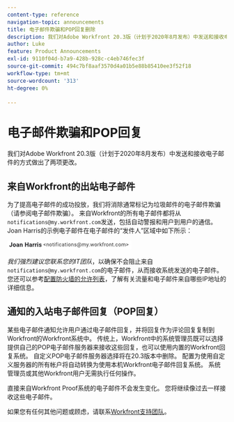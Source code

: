 ```yaml
---
content-type: reference
navigation-topic: announcements
title: 电子邮件欺骗和POP回复删除
description: 我们对Adobe Workfront 20.3版（计划于2020年8月发布）中发送和接收电子邮件的方式做出了两项更改。
author: Luke
feature: Product Announcements
exl-id: 9110f04d-b7a9-428b-928c-c4eb746fec3f
source-git-commit: 494c7bf8aaf3570d4a01b5e88b85410ee3f52f18
workflow-type: tm+mt
source-wordcount: '313'
ht-degree: 0%

---
```


# 电子邮件欺骗和POP回复

我们对Adobe Workfront 20.3版（计划于2020年8月发布）中发送和接收电子邮件的方式做出了两项更改。

## 来自Workfront的出站电子邮件

为了提高电子邮件的成功投放，我们将消除通常标记为垃圾邮件的电子邮件欺骗（请参阅电子邮件欺骗）。 来自Workfront的所有电子邮件都将从`notifications@my.workfront.com`发送，包括自动警报和用户到用户的通信。 Joan Harris的示例电子邮件在电子邮件的“发件人”区域中如下所示：

![示例电子邮件](assets/noreply.png)

*我们强烈建议您联系您的IT团队*，以确保不会阻止来自`notifications@my.workfront.com`的电子邮件，从而接收系统发送的电子邮件。 您还可以参考[配置防火墙的允许列表](../../../administration-and-setup/get-started-wf-administration/configure-your-firewall.md)，了解有关流量和电子邮件来自哪些IP地址的详细信息。

## 通知的入站电子邮件回复（POP回复）

某些电子邮件通知允许用户通过电子邮件回复，并将回复作为评论回复复制到Workfront的Workfront系统中。 传统上，Workfront中的系统管理员既可以选择提供自己的POP电子邮件服务器来接收这些回复，也可以使用内置的Workfront回复系统。 自定义POP电子邮件服务器选择将在20.3版本中删除。 配置为使用自定义服务器的所有帐户将自动转换为使用本机Workfront电子邮件回复系统。 系统管理员或其他Workfront用户无需执行任何操作。

直接来自Workfront Proof系统的电子邮件不会发生变化。 您将继续像过去一样接收这些电子邮件。

如果您有任何其他问题或顾虑，请联系[Workfront支持团队](https://one.workfront.com/s/support?language=en_US)。
